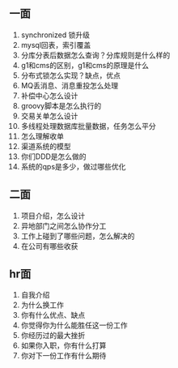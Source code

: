 ## 一面
1. synchronized 锁升级
2. mysql回表，索引覆盖
3. 分库分表后数据怎么查询？分库规则是什么样的
4. g1和cms的区别，g1和cms的原理是什么
5. 分布式锁怎么实现？缺点，优点
6. MQ丢消息、消息重投怎么处理
7. 补偿中心怎么设计
8. groovy脚本是怎么执行的
9. 交易关单怎么设计
10. 多线程处理数据库批量数据，任务怎么平分
11. 怎么理解收单
12. 渠道系统的模型
13. 你们DDD是怎么做的
14. 系统的qps是多少，做过哪些优化

## 二面
1. 项目介绍，怎么设计
2. 异地部门之间怎么协作分工
3. 工作上碰到了哪些问题，怎么解决的
4. 在公司有哪些收获

## hr面
1. 自我介绍
2. 为什么换工作
3. 你有什么优点、缺点
4. 你觉得你为什么能胜任这一份工作
5. 你经历过的最大挫折
6. 如果你入职，你有什么打算
7. 你对下一份工作有什么期待
